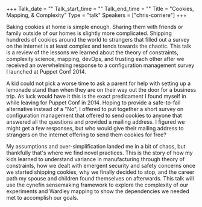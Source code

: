 +++
Talk_date = ""
Talk_start_time = ""
Talk_end_time = ""
Title = "Cookies, Mapping, & Complexity"
Type = "talk"
Speakers = ["chris-corriere"]
+++

Baking cookies at home is simple enough. Sharing them with friends or family outside of our homes is slightly more complicated. Shipping hundreds of cookies around the world to strangers that filled out a survey on the internet is at least complex and tends towards the chaotic. This talk is a review of the lessons we learned about the theory of constraints, complexity science, mapping, devOps, and trusting each other after we received an overwhelming response to a configuration management survey I launched at Puppet Conf 2014.

A kid could not pick a worse time to ask a parent for help with setting up a lemonade stand than when they are on their way out the door for a business trip. As luck would have it this is the exact predicament I found myself in while leaving for Puppet Conf in 2014. Hoping to provide a safe-to-fail alternative instead of a "No", I offered to put together a short survey on configuration management that offered to send cookies to anyone that answered all the questions and provided a mailing address. I figured we might get a few responses, but who would give their mailing address to strangers on the internet offering to send them cookies for free?

My assumptions and over-simplification landed me in a bit of chaos, but thankfully that's where we find novel practices. This is the story of how my kids learned to understand variance in manufacturing through theory of constraints, how we dealt with emergent security and safety concerns once we started shipping cookies, why we finally decided to stop, and the career path my spouse and children found themselves on afterwards. This talk will use the cynefin sensemaking framework to explore the complexity of our experiments and Wardley mapping to show the dependencies we needed met to accomplish our goals.